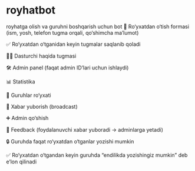 # royhatbot
royhatga olish va guruhni boshqarish uchun bot 
📌 Ro‘yxatdan o‘tish formasi (ism, yosh, telefon tugma orqali, qo‘shimcha ma’lumot)

✅ Ro‘yxatdan o‘tganidan keyin tugmalar saqlanib qoladi

👨‍💻 Dasturchi haqida tugmasi

🛠 Admin panel (faqat admin ID’lari uchun ishlaydi)

📊 Statistika

👥 Guruhlar ro‘yxati

📢 Xabar yuborish (broadcast)

➕ Admin qo‘shish

💬 Feedback (foydalanuvchi xabar yuboradi → adminlarga yetadi)

🔒 Guruhda faqat ro‘yxatdan o‘tganlar yozishi mumkin

✅ Ro‘yxatdan o‘tgandan keyin guruhda “endilikda yozishingiz mumkin” deb e’lon qilinadi
